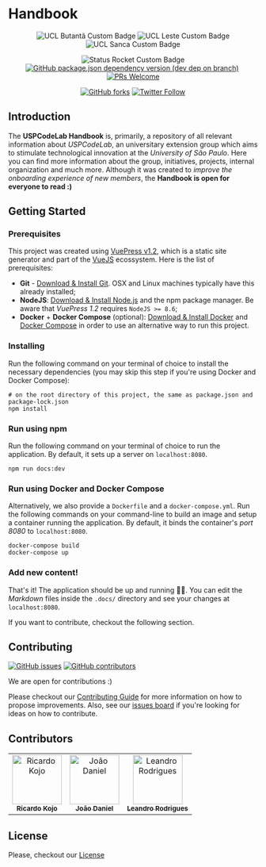 # Handbook

<p align="center">
    <img alt="UCL Butantã Custom Badge" src="https://img.shields.io/badge/codelab-butantã-ff690a"/>
    <img alt="UCL Leste Custom Badge" src="https://img.shields.io/badge/codelab-leste-ff029e"/>
    <img alt="UCL Sanca Custom Badge" src="https://img.shields.io/badge/codelab-sanca-5ec8ae"/>
</p>
<p align="center">
    <img alt="Status Rocket Custom Badge"src="https://img.shields.io/badge/status-🚀-success"/>
    <a href="https://vuepress.vuejs.org/"><img alt="GitHub package.json dependency version (dev dep on branch)" src="https://img.shields.io/github/package-json/dependency-version/uspcodelab/handbook/dev/vuepress?style=flat"/></a>
    <img alt="" src="https://img.shields.io/github/license/uspcodelab/handbook?style=flat"/>
    <a href="https://github.com/uspcodelab/handbook/blob/master/CONTRIBUTING.md"><img alt="PRs Welcome" src="https://img.shields.io/badge/PRs-welcome-brightgreen.svg?style=flat"/></a>
</p>


<p align="center">
    <a href="https://github.com/uspcodelab/handbook/network"><img alt="GitHub forks" src="https://img.shields.io/github/forks/uspcodelab/handbook?style=social"></a>
    <a href="https://twitter.com/uspcodelab"><img alt="Twitter Follow" src="https://img.shields.io/twitter/follow/uspcodelab?style=social"></a>
</p>

## Introduction

The **USPCodeLab Handbook** is, primarily, a repository of all relevant information about _USPCodeLab_, an universitary extension group which aims to stimulate technological innovation at the _University of São Paulo_. Here you can find more information about the group, initiatives, projects, internal organization and much more. Although it was created to _improve the onboarding experience of new members_, the **Handbook is open for everyone to read :)**

## Getting Started

### Prerequisites

This project was created using [VuePress v1.2][1], which is a static site generator and part of the [VueJS][2] ecossystem. Here is the list of prerequisites:

* **Git** - [Download & Install Git][3]. OSX and Linux machines typically have this already installed;
* **NodeJS**: [Download & Install Node.js][4] and the npm package manager. Be aware that _VuePress 1.2_ requires `NodeJS >= 8.6`;
* **Docker** + **Docker Compose** (optional): [Download & Install Docker][5] and [Docker Compose][6] in order to use an alternative way to run this project.

### Installing

Run the following command on your terminal of choice to install the necessary dependencies (you may skip this step if you're using Docker and Docker Compose):

```shell
# on the root directory of this project, the same as package.json and package-lock.json
npm install
```

### Run using npm

Run the following command on your terminal of choice to run the application. By default, it sets up a server on `localhost:8080`.

```shell
npm run docs:dev
```

### Run using Docker and Docker Compose

Alternatively, we also provide a `Dockerfile` and a `docker-compose.yml`. Run the following commands on your command-line to build an image and setup a container running the application. By default, it binds the container's _port 8080_ to `localhost:8080`.

```shell
docker-compose build
docker-compose up
```

### Add new content!

That's it! The application should be up and running 🚀🚀. You can edit the _Markdown_ files inside the `.docs/` directory and see your changes at `localhost:8080`.

If you want to contribute, checkout the following section.

## Contributing

[![GitHub issues](https://img.shields.io/github/issues/uspcodelab/handbook?style=flat)][8]
[![GitHub contributors](https://img.shields.io/github/contributors/uspcodelab/handbook?style=flat)][9]

We are open for contributions :)

Please checkout our [Contributing Guide][7] for more information on how to propose improvements. Also, see our [issues board][8] if you're looking for ideas on how to contribute.

## Contributors

<!-- Copied from VuePress' own README.md Contributors section :P -->
<!-- prettier-ignore-start -->
<!-- markdownlint-disable -->
<table>
  <tr>
    <td align="center"><a href="https://github.com/ricardokojo"><img src="https://avatars1.githubusercontent.com/u/29009138?s=460&v=4" width="100px;" alt="Ricardo Kojo"/><br /><sub><b>Ricardo Kojo</b></sub></a></td>
    <td align="center"><a href="https://github.com/jooaodanieel"><img src="https://avatars1.githubusercontent.com/u/12701604?s=460&v=4" width="100px;" alt="João Daniel"/><br /><sub><b>João Daniel</b></sub></a></td>
    <td align="center"><a href="https://github.com/leandrigues"><img src="https://avatars1.githubusercontent.com/u/39068024?s=460&v=4" width="100px;" alt="Leandro Rodrigues"/><br /><sub><b>Leandro Rodrigues</b></sub></a></td>
  </tr>
</table>
<!-- markdownlint-enable -->
<!-- prettier-ignore-end -->

## License
Please, checkout our [License][10]

[1]: https://vuepress.vuejs.org/
[2]: https://vuejs.org/
[3]: https://git-scm.com/downloads
[4]: https://nodejs.org/en/download/
[5]: https://docs.docker.com/install/
[6]: https://docs.docker.com/compose/install/
[7]: https://github.com/uspcodelab/handbook/blob/master/CONTRIBUTING.md
[8]: https://github.com/uspcodelab/handbook/issues
[9]: https://github.com/uspcodelab/handbook/graphs/contributors
[10]: https://github.com/uspcodelab/handbook/blob/master/LICENSE